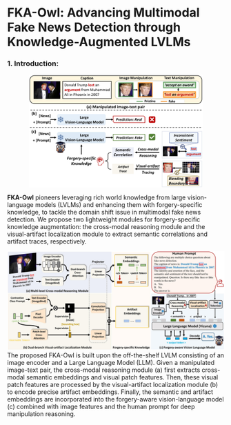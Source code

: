 # FKA-Owl: Advancing Multimodal Fake News Detection through Knowledge-Augmented LVLMs

### 1. Introduction: 

<p align="center" width="100%">
<img src="./images/forgery-knowledge.jpg" alt="FKA_Owl_logo" style="width: 80%; min-width: 400px; display: block; margin: auto;" />
</p>

**FKA-Owl** pioneers leveraging rich world knowledge from large vision-language models (LVLMs) and enhancing them with forgery-specific knowledge, to tackle the domain shift issue in multimodal fake news detection. We propose two lightweight modules for forgery-specific knowledge augmentation: the cross-modal reasoning module and the visual-artifact localization module to extract semantic correlations and artifact traces, respectively.

<img src="./images/framework.jpg" alt="FKA_Owl" style="zoom:100%;" />
The proposed FKA-Owl is built upon the off-the-shelf LVLM consisting of an image encoder and a Large Language Model (LLM). Given a manipulated image-text pair, the cross-modal reasoning module (a) first extracts cross-modal semantic embeddings and visual patch features. Then, these visual patch features are processed by the visual-artifact localization module (b) to encode precise artifact embeddings. Finally, the semantic and artifact embeddings are incorporated into the forgery-aware vision-language model (c) combined with image features and the human prompt for deep manipulation reasoning.



